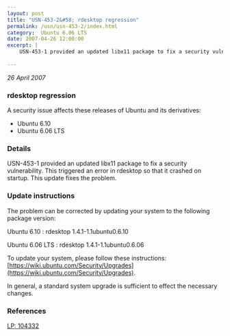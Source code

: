 ```yaml
---
layout: post
title: "USN-453-2&#58; rdesktop regression"
permalink: /usn/usn-453-2/index.html
category:  Ubuntu 6.06 LTS
date: 2007-04-26 12:00:00
excerpt: |
    USN-453-1 provided an updated libx11 package to fix a security vulnerability. This triggered an error in rdesktop so that it crashed on startup. This update fixes the problem.
    
--- 
```

 
 

*26 April 2007*

### rdesktop regression

A security issue affects these releases of Ubuntu and its derivatives:

* Ubuntu 6.10
* Ubuntu 6.06 LTS

### Details

USN-453-1 provided an updated libx11 package to fix a security vulnerability. This triggered an error in rdesktop so that it crashed on startup. This update fixes the problem.

### Update instructions

The problem can be corrected by updating your system to the following package version:

Ubuntu 6.10
 : rdesktop <span>1.4.1-1.1ubuntu0.6.10</span>

Ubuntu 6.06 LTS
 : rdesktop <span>1.4.1-1.1ubuntu0.6.06</span>

To update your system, please follow these instructions: [https://wiki.ubuntu.com/Security/Upgrades](https://wiki.ubuntu.com/Security/Upgrades).

In general, a standard system upgrade is sufficient to effect the necessary changes.

### References

 
 [LP: 104332](https://launchpad.net/bugs/104332)
 


